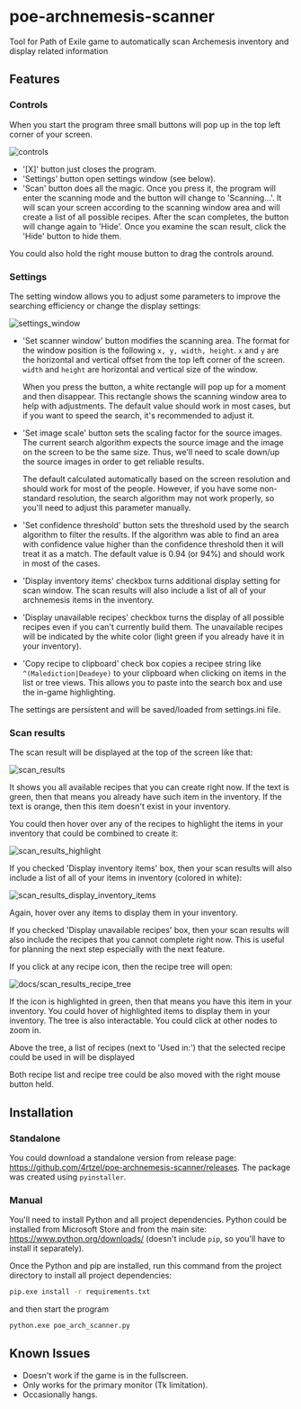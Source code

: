 # poe-archnemesis-scanner
Tool for Path of Exile game to automatically scan Archemesis inventory and display related information

## Features

### Controls
When you start the program three small buttons will pop up in the top left corner of your screen.

![controls](docs/controls.png)

* '[X]' button just closes the program.
* 'Settings' button open settings window (see below).
* 'Scan' button does all the magic. Once you press it, the program will enter the scanning mode and the button will change to 'Scanning...'. It will scan your screen according to the scanning window area and will create a list of all possible recipes. After the scan completes, the button will change again to 'Hide'. Once you examine the scan result, click the 'Hide' button to hide them.

You could also hold the right mouse button to drag the controls around.

### Settings

The setting window allows you to adjust some parameters to improve the searching efficiency or change the display settings:

![settings_window](docs/settings_window.png)

* 'Set scanner window' button modifies the scanning area. The format for the window position is the following `x, y, width, height`. `x` and `y` are the horizontal and vertical offset from the top left corner of the screen. `width` and `height` are horizontal and vertical size of the window.

  When you press the button, a white rectangle will pop up for a moment and then disappear. This rectangle shows the scanning window area to help with adjustments. The default value should work in most cases, but if you want to speed the search, it's recommended to adjust it.
  
* 'Set image scale' button sets the scaling factor for the source images. The current search algorithm expects the source image and the image on the screen to be the same size. Thus, we'll need to scale down/up the source images in order to get reliable results.

  The default calculated automatically based on the screen resolution and should work for most of the people. However, if you have some non-standard resolution, the search algorithm may not work properly, so you'll need to adjust this parameter manually.
  
* 'Set confidence threshold' button sets the threshold used by the search algorithm to filter the results. If the algorithm was able to find an area with confidence value higher than the confidence threshold then it will treat it as a match. The default value is 0.94 (or 94%) and should work in most of the cases.

* 'Display inventory items' checkbox turns additional display setting for scan window. The scan results will also include a list of all of your archnemesis items in the inventory.

* 'Display unavailable recipes' checkbox turns the display of all possible recipes even if you can't currently build them. The unavailable recipes will be indicated by the white color (light green if you already have it in your inventory).

* 'Copy recipe to clipboard' check box copies a recipee string like `^(Malediction|Deadeye)` to your clipboard when clicking on items in the list or tree views. This allows you to paste into the search box and use the in-game highlighting.

The settings are persistent and will be saved/loaded from settings.ini file.

### Scan results
The scan result will be displayed at the top of the screen like that:

![scan_results](docs/scan_results.png)

It shows you all available recipes that you can create right now. If the text is green, then that means you already have such item in the inventory. If the text is orange, then this item doesn't exist in your inventory.

You could then hover over any of the recipes to highlight the items in your inventory that could be combined to create it:

![scan_results_highlight](docs/scan_results_highlight.png)

If you checked 'Display inventory items' box, then your scan results will also include a list of all of your items in inventory (colored in white):

![scan_results_display_inventory_items](docs/scan_results_display_inventory_items.png)

Again, hover over any items to display them in your inventory.

If you checked 'Display unavailable recipes' box, then your scan results will also include the recipes that you cannot complete right now. This is useful for planning the next step especially with the next feature.

If you click at any recipe icon, then the recipe tree will open:

![docs/scan_results_recipe_tree](docs/scan_results_recipe_tree.png)

If the icon is highlighted in green, then that means you have this item in your inventory. You could hover of highlighted items to display them in your inventory. The tree is also interactable. You could click at other nodes to zoom in.

Above the tree, a list of recipes (next to 'Used in:') that the selected recipe could be used in will be displayed

Both recipe list and recipe tree could be also moved with the right mouse button held.

## Installation

### Standalone
You could download a standalone version from release page: https://github.com/4rtzel/poe-archnemesis-scanner/releases. The package was created using `pyinstaller`.

### Manual
You'll need to install Python and all project dependencies. Python could be installed from Microsoft Store and from the main site: https://www.python.org/downloads/ (doesn't include `pip`, so you'll have to install it separately).

Once the Python and pip are installed, run this command from the project directory to install all project dependencies:

```cmd
pip.exe install -r requirements.txt
```

and then start the program

```cmd
python.exe poe_arch_scanner.py
```

## Known Issues

* Doesn't work if the game is in the fullscreen.
* Only works for the primary monitor (Tk limitation).
* Occasionally hangs.

